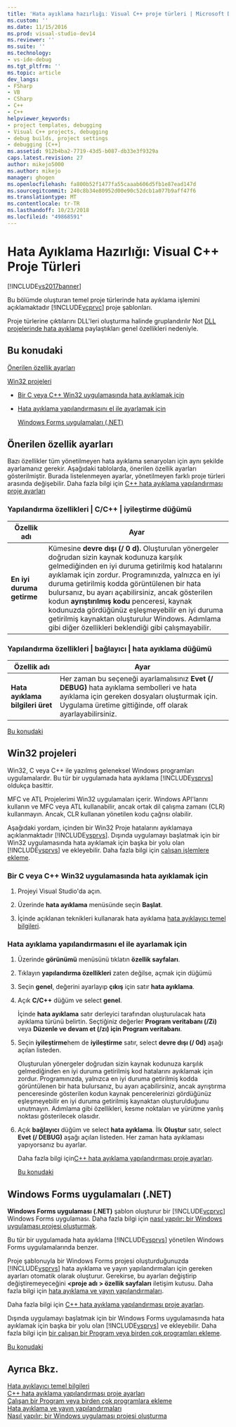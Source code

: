 ```yaml
---
title: 'Hata ayıklama hazırlığı: Visual C++ proje türleri | Microsoft Docs'
ms.custom: ''
ms.date: 11/15/2016
ms.prod: visual-studio-dev14
ms.reviewer: ''
ms.suite: ''
ms.technology:
- vs-ide-debug
ms.tgt_pltfrm: ''
ms.topic: article
dev_langs:
- FSharp
- VB
- CSharp
- C++
- C++
helpviewer_keywords:
- project templates, debugging
- Visual C++ projects, debugging
- debug builds, project settings
- debugging [C++]
ms.assetid: 912b4ba2-7719-43d5-b087-db33e3f9329a
caps.latest.revision: 27
author: mikejo5000
ms.author: mikejo
manager: ghogen
ms.openlocfilehash: fa800b52f1477fa55caaab606d5fb1e87ead147d
ms.sourcegitcommit: 240c8b34e80952d00e90c52dcb1a077b9aff47f6
ms.translationtype: MT
ms.contentlocale: tr-TR
ms.lasthandoff: 10/23/2018
ms.locfileid: "49868591"
---
```

# <a name="debugging-preparation-visual-c-project-types"></a>Hata Ayıklama Hazırlığı: Visual C++ Proje Türleri
[!INCLUDE[vs2017banner](../includes/vs2017banner.md)]

Bu bölümde oluşturan temel proje türlerinde hata ayıklama işlemini açıklamaktadır [!INCLUDE[vcprvc](../includes/vcprvc-md.md)] proje şablonları.  
  
 Proje türlerine çıktılarını DLL'leri oluşturma halinde gruplandırılır Not [DLL projelerinde hata ayıklama](../debugger/debugging-dll-projects.md) paylaştıkları genel özellikleri nedeniyle.  
  
##  <a name="BKMK_In_this_topic"></a> Bu konudaki  
 [Önerilen özellik ayarları](#BKMK_Recommended_Property_Settings)  
  
 [Win32 projeleri](#BKMK_Win32_Projects)  
  
- [Bir C veya C++ Win32 uygulamasında hata ayıklamak için](#BKMK_To_debug_a_C_or_C___Win32_application)  
  
- [Hata ayıklama yapılandırmasını el ile ayarlamak için](#BKMK_To_manually_set_a_Debug_configuration)  
  
  [Windows Forms uygulamaları (.NET)](#BKMK_Windows_Forms_Applications___NET_)  
  
##  <a name="BKMK_Recommended_Property_Settings"></a> Önerilen özellik ayarları  
 Bazı özellikler tüm yönetilmeyen hata ayıklama senaryoları için aynı şekilde ayarlamanız gerekir. Aşağıdaki tablolarda, önerilen özellik ayarları gösterilmiştir. Burada listelenmeyen ayarlar, yönetilmeyen farklı proje türleri arasında değişebilir. Daha fazla bilgi için [C++ hata ayıklama yapılandırması proje ayarları](../debugger/project-settings-for-a-cpp-debug-configuration.md)  
  
### <a name="configuration-properties-124-cc-124-optimization-node"></a>Yapılandırma özellikleri &#124; C/C++ &#124; iyileştirme düğümü  
  
|Özellik adı|Ayar|  
|-------------------|-------------|  
|**En iyi duruma getirme**|Kümesine **devre dışı (/ 0 d).** Oluşturulan yönergeler doğrudan sizin kaynak kodunuza karşılık gelmediğinden en iyi duruma getirilmiş kod hatalarını ayıklamak için zordur. Programınızda, yalnızca en iyi duruma getirilmiş kodda görüntülenen bir hata bulursanız, bu ayarı açabilirsiniz, ancak gösterilen kodun **ayrıştırılmış kodu** penceresi, kaynak kodunuzda gördüğünüz eşleşmeyebilir en iyi duruma getirilmiş kaynaktan oluşturulur Windows. Adımlama gibi diğer özellikleri beklendiği gibi çalışmayabilir.|  
  
### <a name="configuration-properties-124-linker-124-debugging-node"></a>Yapılandırma özellikleri &#124; bağlayıcı &#124; hata ayıklama düğümü  
  
|Özellik adı|Ayar|  
|-------------------|-------------|  
|**Hata ayıklama bilgileri üret**|Her zaman bu seçeneği ayarlamalısınız **Evet (/ DEBUG)** hata ayıklama sembolleri ve hata ayıklama için gereken dosyaları oluşturmak için. Uygulama üretime gittiğinde, off olarak ayarlayabilirsiniz.|  
  
 [Bu konudaki](../debugger/debugging-preparation-visual-cpp-project-types.md#BKMK_In_this_topic)  
  
##  <a name="BKMK_Win32_Projects"></a> Win32 projeleri  
 Win32, C veya C++ ile yazılmış geleneksel Windows programları uygulamalardır. Bu tür bir uygulamada hata ayıklama [!INCLUDE[vsprvs](../includes/vsprvs-md.md)] oldukça basittir.  
  
 MFC ve ATL Projelerimi Win32 uygulamaları içerir. Windows API'larını kullanın ve MFC veya ATL kullanabilir, ancak ortak dil çalışma zamanı (CLR) kullanmayın. Ancak, CLR kullanan yönetilen kodu çağrısı olabilir.  
  
 Aşağıdaki yordam, içinden bir Win32 Proje hatalarını ayıklamaya açıklanmaktadır [!INCLUDE[vsprvs](../includes/vsprvs-md.md)]. Dışında uygulamayı başlatmak için bir Win32 uygulamasında hata ayıklamak için başka bir yolu olan [!INCLUDE[vsprvs](../includes/vsprvs-md.md)] ve ekleyebilir. Daha fazla bilgi için [çalışan işlemlere ekleme](../debugger/attach-to-running-processes-with-the-visual-studio-debugger.md).  
  
###  <a name="BKMK_To_debug_a_C_or_C___Win32_application"></a> Bir C veya C++ Win32 uygulamasında hata ayıklamak için  
  
1.  Projeyi Visual Studio'da açın.  
  
2.  Üzerinde **hata ayıklama** menüsünde seçin **Başlat**.  
  
3.  İçinde açıklanan teknikleri kullanarak hata ayıklama [hata ayıklayıcı temel bilgileri](../debugger/debugger-basics.md).  
  
###  <a name="BKMK_To_manually_set_a_Debug_configuration"></a> Hata ayıklama yapılandırmasını el ile ayarlamak için  
  
1. Üzerinde **görünümü** menüsünü tıklatın **özellik sayfaları**.  
  
2. Tıklayın **yapılandırma özellikleri** zaten değilse, açmak için düğümü  
  
3. Seçin **genel**, değerini ayarlayıp **çıkış** için satır **hata ayıklama**.  
  
4. Açık **C/C++** düğüm ve select **genel**.  
  
    İçinde **hata ayıklama** satır derleyici tarafından oluşturulacak hata ayıklama türünü belirtin. Seçtiğiniz değerler **Program veritabanı (/Zi)** veya **Düzenle ve devam et (/zı) için Program veritabanı**.  
  
5. Seçin **iyileştirme**hem de **iyileştirme** satır, select **devre dışı (/ 0d)** aşağı açılan listeden.  
  
    Oluşturulan yönergeler doğrudan sizin kaynak kodunuza karşılık gelmediğinden en iyi duruma getirilmiş kod hatalarını ayıklamak için zordur. Programınızda, yalnızca en iyi duruma getirilmiş kodda görüntülenen bir hata bulursanız, bu ayarı açabilirsiniz, ancak ayrıştırma penceresinde gösterilen kodun kaynak pencerelerinizi gördüğünüz eşleşmeyebilir en iyi duruma getirilmiş kaynaktan oluşturulduğunu unutmayın. Adımlama gibi özellikleri, kesme noktaları ve yürütme yanlış noktası gösterilecek olasıdır.  
  
6. Açık **bağlayıcı** düğüm ve select **hata ayıklama**. İlk **Oluştur** satır, select **Evet (/ DEBUG)** aşağı açılan listeden. Her zaman hata ayıklaması yapıyorsanız bu ayarlar.  
  
   Daha fazla bilgi için[C++ hata ayıklama yapılandırması proje ayarları](../debugger/project-settings-for-a-cpp-debug-configuration.md).  
  
   [Bu konudaki](../debugger/debugging-preparation-visual-cpp-project-types.md#BKMK_In_this_topic)  
  
##  <a name="BKMK_Windows_Forms_Applications___NET_"></a> Windows Forms uygulamaları (.NET)  
 **Windows Forms uygulaması (.NET)** şablon oluşturur bir [!INCLUDE[vcprvc](../includes/vcprvc-md.md)] Windows Forms uygulaması. Daha fazla bilgi için [nasıl yapılır: bir Windows uygulaması projesi oluşturmak](http://msdn.microsoft.com/en-us/b2f93fed-c635-4705-8d0e-cf079a264efa).  
  
 Bu tür bir uygulamada hata ayıklama [!INCLUDE[vsprvs](../includes/vsprvs-md.md)] yönetilen Windows Forms uygulamalarında benzer.  
  
 Proje şablonuyla bir Windows Forms projesi oluşturduğunuzda [!INCLUDE[vsprvs](../includes/vsprvs-md.md)] hata ayıklama ve yayın yapılandırmaları için gereken ayarları otomatik olarak oluşturur. Gerekirse, bu ayarları değiştirip değiştiremeyeceğini  **\<proje adı > özellik sayfaları** iletişim kutusu. Daha fazla bilgi için [hata ayıklama ve yayın yapılandırmaları](../debugger/how-to-set-debug-and-release-configurations.md).  
  
 Daha fazla bilgi için [C++ hata ayıklama yapılandırması proje ayarları](../debugger/project-settings-for-a-cpp-debug-configuration.md).  
  
 Dışında uygulamayı başlatmak için bir Windows Forms uygulamasında hata ayıklamak için başka bir yolu olan [!INCLUDE[vsprvs](../includes/vsprvs-md.md)] ve ekleyebilir. Daha fazla bilgi için [bir çalışan bir Program veya birden çok programları ekleme](../debugger/attach-to-running-processes-with-the-visual-studio-debugger.md).  
  
 [Bu konudaki](../debugger/debugging-preparation-visual-cpp-project-types.md#BKMK_In_this_topic)  
  
## <a name="see-also"></a>Ayrıca Bkz.  
 [Hata ayıklayıcı temel bilgileri](../debugger/debugger-basics.md)   
 [C++ hata ayıklama yapılandırması proje ayarları](../debugger/project-settings-for-a-cpp-debug-configuration.md)   
 [Çalışan bir Program veya birden çok programlara ekleme](../debugger/attach-to-running-processes-with-the-visual-studio-debugger.md)   
 [Hata ayıklama ve yayın yapılandırmaları](../debugger/how-to-set-debug-and-release-configurations.md)   
 [Nasıl yapılır: bir Windows uygulaması projesi oluşturma](http://msdn.microsoft.com/en-us/b2f93fed-c635-4705-8d0e-cf079a264efa)



